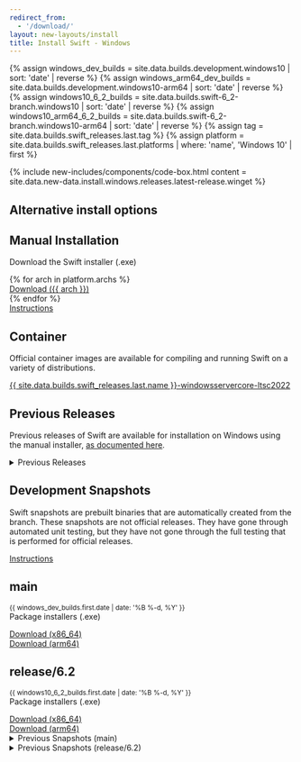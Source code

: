 ```yaml
---
redirect_from:
  - '/download/'
layout: new-layouts/install
title: Install Swift - Windows
---
```


{% assign windows_dev_builds = site.data.builds.development.windows10 | sort: 'date' | reverse %}
{% assign windows_arm64_dev_builds = site.data.builds.development.windows10-arm64 | sort: 'date' | reverse %}
{% assign windows10_6_2_builds = site.data.builds.swift-6_2-branch.windows10 | sort: 'date' | reverse %}
{% assign windows10_arm64_6_2_builds = site.data.builds.swift-6_2-branch.windows10-arm64 | sort: 'date' | reverse %}
{% assign tag = site.data.builds.swift_releases.last.tag %}
{% assign platform = site.data.builds.swift_releases.last.platforms | where: 'name', 'Windows 10' | first %}

<div class="content">
  <div class="release-box section">
    <div class="content">
      {% include new-includes/components/code-box.html content = site.data.new-data.install.windows.releases.latest-release.winget %}
    </div>
  </div>
  <h2>Alternative install options</h2>
  <div class="releases-grid">
    <div class="release-box section">
      <div class="content">
        <div class="code-box content-wrapper">
          <h2>Manual Installation</h2>
          <p class="body-copy">
            Download the Swift installer (.exe)
          </p>
          <div class="link-wrapper">
            {% for arch in platform.archs %}
              <div class="link-single">
                <a href="https://download.swift.org/{{ tag | downcase }}/windows10{% if arch != "x86_64" %}-{{ arch }}{% endif %}/{{ tag }}/{{ tag }}-windows10{% if arch != "x86_64" %}-{{ arch }}{% endif %}.exe" class="body-copy">Download ({{ arch }})</a>
              </div>
            {% endfor %}
            <div class="link-single">
              <a href="/install/windows/manual" class="body-copy">Instructions</a>
            </div>
          </div>
        </div>
      </div>
    </div>
    <div class="release-box section">
      <div class="content">
        <div class="code-box content-wrapper">
          <h2>Container</h2>
          <p class="body-copy">
            Official container images are available for compiling and running Swift on a variety of distributions.
          </p>
          <div class="link-wrapper">
            <div class="link-single">
              <a href="https://hub.docker.com/_/swift" class="body-copy">{{ site.data.builds.swift_releases.last.name }}-windowsservercore-ltsc2022</a>
            </div>
          </div>
        </div>
      </div>
    </div>
  </div>
  <h2>Previous Releases</h2>
  <div>
    <p class="content-copy">Previous releases of Swift are available for installation on Windows using the manual installer, <a href="/install/windows/archived">as documented here</a>.</p>
  </div>
  <div class="release-box section">
    <div class="content">
        <details class="download" style="margin-bottom: 0;">
        <summary>Previous Releases</summary>
        {% include install/_older-releases.md platform="Windows 10" %}
        </details>
    </div>
  </div>
  <h2>Development Snapshots</h2>
  <div>
    <p class="content-copy">Swift snapshots are prebuilt binaries that are automatically created from the branch. These snapshots are not official releases. They have gone through automated unit testing, but they have not gone through the full testing that is performed for official releases.</p>
  </div>
  <div>
    <p class="content-copy">
      <a class="content-link" href="/install/windows/manual/">Instructions</a>
    </p>
  </div>
  <div class="releases-grid">
    <div class="release-box section">
      <div class="content">
        <div class="code-box content-wrapper">
          <h2>main</h2>
          <p class="body-copy">
            <small>{{ windows_dev_builds.first.date | date: '%B %-d, %Y' }}</small><br />
            Package installers (.exe)
          </p>
          <div class="link-wrapper">
            <div class="link-single">
              <a href="https://download.swift.org/development/windows10/{{ windows_dev_builds.first.dir }}/{{ windows_dev_builds.first.download }}" class="body-copy">Download (x86_64)</a>
            </div>
            <div class="link-single">
              <a href="https://download.swift.org/development/windows10-arm64/{{ windows_arm64_dev_builds.first.dir }}/{{ windows_arm64_dev_builds.first.download }}" class="body-copy">Download (arm64)</a>
            </div>
          </div>
        </div>
      </div>
    </div>
    <div class="release-box section">
      <div class="content">
        <div class="code-box content-wrapper">
          <h2>release/6.2</h2>
          <p class="body-copy">
            <small>{{ windows10_6_2_builds.first.date | date: '%B %-d, %Y' }}</small><br />
            Package installers (.exe)
          </p>
          <div class="link-wrapper">
            <div class="link-single">
              <a href="https://download.swift.org/swift-6.2-branch/windows10/{{ windows10_6_2_builds.first.dir }}/{{ windows10_6_2_builds.first.download }}" class="body-copy">Download (x86_64)</a>
            </div>
            <div class="link-single">
              <a href="https://download.swift.org/swift-6.2-branch/windows10-arm64/{{ windows10_arm64_6_2_builds.first.dir }}/{{ windows10_arm64_6_2_builds.first.download }}" class="body-copy">Download (arm64)</a>
            </div>
          </div>
        </div>
      </div>
    </div>
  </div>
  <div class="release-box section">
    <div class="content">
        <details class="download">
        <summary>Previous Snapshots (main)</summary>
        {% include install/_older_snapshots.md builds=windows_dev_builds name="windows" platform_dir="windows10" branch_dir="development" %}
        </details>
    </div>
  </div>
  <div class="release-box section">
    <div class="content">
        <details class="download">
        <summary>Previous Snapshots (release/6.2)</summary>
        {% include install/_older_snapshots.md builds=windows10_6_2_builds name="windows" platform_dir="windows10" branch_dir="swift-6.2-branch" %}
        </details>
    </div>
  </div>
</div>
